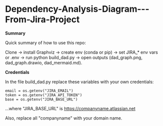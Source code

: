 # Dependency-Analysis-Diagram---From-Jira-Project

**Summary**

Quick summary of how to use this repo:

Clone → install Graphviz → create env (conda or pip) → set JIRA_* env vars or .env → run python build_dad.py → open outputs (dad_graph.png, dad_graph.drawio, dad_mermaid.md).


**Credentials**

In the file build_dad.py replace these variables with your own credentials:

    email = os.getenv("JIRA_EMAIL")
    token = os.getenv("JIRA_API_TOKEN")
    base = os.getenv("JIRA_BASE_URL")

...where "JIRA_BASE_URL" is https://companyname.atlassian.net

Also, replace all "companyname" with your domain name.
